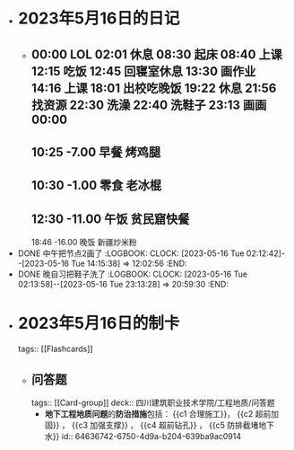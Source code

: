 - # 2023年5月16日的日记
	- 00:00
	  LOL
	  02:01
	  休息
	  08:30
	  起床
	  08:40
	  上课
	  12:15
	  吃饭
	  12:45
	  回寝室休息
	  13:30
	  画作业
	  14:16
	  上课
	  18:01
	  出校吃晚饭
	  19:22
	  休息
	  21:56
	  找资源
	  22:30
	  洗澡
	  22:40
	  洗鞋子
	  23:13
	  画画
	  00:00
	  ---
	  10:25
	  -7.00
	  早餐
	  烤鸡腿
	  --
	  10:30
	  -1.00
	  零食
	  老冰棍
	  --
	  12:30
	  -11.00
	  午饭
	  贫民窟快餐
	  --
	  18:46
	  -16.00
	  晚饭
	  新疆炒米粉
- DONE 中午把节点2画了
  :LOGBOOK:
  CLOCK: [2023-05-16 Tue 02:12:42]--[2023-05-16 Tue 14:15:38] =>  12:02:56
  :END:
- DONE 晚自习把鞋子洗了
  :LOGBOOK:
  CLOCK: [2023-05-16 Tue 02:13:58]--[2023-05-16 Tue 23:13:28] =>  20:59:30
  :END:
- # 2023年5月16日的制卡
  tags:: [[Flashcards]]
	- ## 问答题
	  tags:: [[Card-group]]
	  deck:: 四川建筑职业技术学院/工程地质/问答题
		- **地下工程地质问题**的**防治措施**包括： {{c1 合理施工}}， {{c2 超前加固}} ， {{c3 加强支撑}} ， {{c4 超前钻孔}} ， {{c5 防排截堵地下水}}
		  id:: 64636742-6750-4d9a-b204-639ba9ac0914